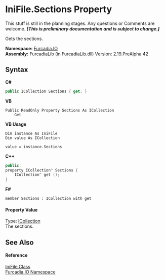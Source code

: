 # IniFile.Sections Property 
This stuff is still in the planning stages. Any questions or Comments are welcome. _**\[This is preliminary documentation and is subject to change.\]**_

Gets the sections.

**Namespace:**&nbsp;<a href="N_Furcadia_IO">Furcadia.IO</a><br />**Assembly:**&nbsp;FurcadiaLib (in FurcadiaLib.dll) Version: 2.19.PreAlpha 42

## Syntax

**C#**<br />
``` C#
public ICollection Sections { get; }
```

**VB**<br />
``` VB
Public ReadOnly Property Sections As ICollection
	Get
```

**VB Usage**<br />
``` VB Usage
Dim instance As IniFile
Dim value As ICollection

value = instance.Sections

```

**C++**<br />
``` C++
public:
property ICollection^ Sections {
	ICollection^ get ();
}
```

**F#**<br />
``` F#
member Sections : ICollection with get

```


#### Property Value
Type: <a href="http://msdn2.microsoft.com/en-us/library/b1ht6113" target="_blank">ICollection</a><br />The sections.

## See Also


#### Reference
<a href="T_Furcadia_IO_IniFile">IniFile Class</a><br /><a href="N_Furcadia_IO">Furcadia.IO Namespace</a><br />